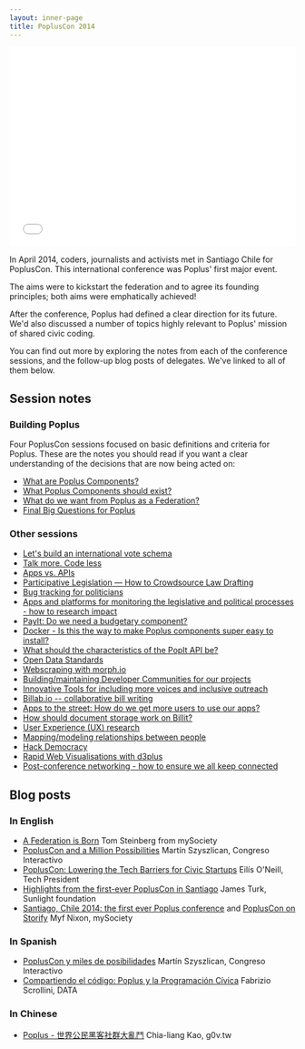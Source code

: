 ```yaml
---
layout: inner-page
title: PoplusCon 2014
---
```


<iframe src="//player.vimeo.com/video/95069822" width="100%" height="350" frameborder="0" webkitallowfullscreen mozallowfullscreen allowfullscreen></iframe>

<p class="intro">In April 2014, coders, journalists and activists met in Santiago Chile for PoplusCon. This international conference was Poplus' first major event. </p>

<p class="intro">The aims were to kickstart the federation and to agree its founding principles; both aims were emphatically achieved! </p>

<p class="intro">After the conference, Poplus had defined a clear direction for its future. We'd also discussed a number of topics highly relevant to Poplus' mission of shared civic coding.</p>

<p class="intro">You can find out more by exploring the notes from each of the conference sessions, and the follow-up blog posts of delegates. We've linked to all of them below.</p>

<h2>Session notes</h2>
<h3>Building Poplus</h3>

<p>Four PoplusCon sessions focused on basic definitions and criteria for Poplus. These are the notes you should read if you want a clear understanding of the decisions that are now being acted on:</p>

<ul><li><a href="https://popluscon.hackpad.com/What-are-Poplus-components-yVemaWdWcmI">What are Poplus Components?</a></li>

<li><a href="https://popluscon.hackpad.com/What-Poplus-Components-should-exist-KlZwvmR5ycO">What Poplus Components should exist?</a></li>

<li><a href="https://popluscon.hackpad.com/What-do-we-want-from-Poplus-as-a-Federation-jyIAGVGPG8P">What do we want from Poplus as a Federation?</a></li>

<li><a href="https://popluscon.hackpad.com/Final-Big-Questions-for-Poplus-6EoVyjdlalG">Final Big Questions for Poplus</a></li></ul>

<h3>Other sessions</h3>

<ul><li><a href="https://docs.google.com/a/votainteligente.cl/document/d/1bn6ROajUNvG59POS-nREQI0cDNxSmMAvRLufoEjHbAo/edit">Let's build an international vote schema</a></li>

<li><a href="https://popluscon.hackpad.com/Talk-more.-Code-less-Grey-room-session-1-Tuesday-E9gAXcBOxWO">Talk more. Code less</a></li>

<li><a href="https://popluscon.hackpad.com/Apps-vs.-API-Green-Room-Session-1-lpovmuQzPh4">Apps vs. APIs</a></li>

<li><a href="https://popluscon.hackpad.com/Participative-Legislation-How-to-Crowdsource-Law-Drafting-fIYfLSz34ri">Participative Legislation — How to Crowdsource Law Drafting</a></li>

<li><a href="https://popluscon.hackpad.com/1200-grey-room-Bug-tracking-for-politiciansbillsetc.-uL4Kz6Zmqsl">Bug tracking for politicians</a></li>

<li><a href="https://popluscon.hackpad.com/How-do-we-research-and-assess-success-of-sitesplatforms-in-our-sector-Green-Room-Session-2-sA7bckIL9Go">Apps and platforms for monitoring the legislative and political processes - how to research impact</a></li>

<li><a href="https://popluscon.hackpad.com/PayIt-Do-we-need-a-budgetary-component-USNO15lt57z">PayIt: Do we need a budgetary component?</a></li>

<li><a href="https://popluscon.hackpad.com/Docker-easy-to-install-components-IBqLqc3bZla">Docker - Is this the way to make Poplus components super easy to install?</a></li>

<li><a href="http://hackfoldr.org/poplusconf/hMgGWMQcYWJ">What should the characteristics of the PopIt API be?</a></li>

<li><a href="https://popluscon.hackpad.com/Open-Data-Standards-lnsndBJuB4P">Open Data Standards</a></li>

<li><a href="https://popluscon.hackpad.com/Webscraping-with-morph.io-Grey-Room-Session-1-Wednesday-tddMwTdXjZO">Webscraping with morph.io</a></li>

<li><a href="https://popluscon.hackpad.com/Building-and-maintaining-Developer-Communities-for-our-projects.-Session-1-Day-2-in-the-Pink-Room-IFygxXAaSo5">Building/maintaining Developer Communities for our projects</a></li>

<li><a href="https://docs.google.com/document/d/149Z9ekJhmMKjC4qgCqkUzSy54icvezR0Q2d-TZkxDvI/edit">Innovative Tools for including more voices and inclusive outreach</a></li>

<li><a href="https://popluscon.hackpad.com/Billab.io-collaborative-bill-writing-Grey-Room-Session-2-Wednesday-Sqx7RHl8l5C">Billab.io -- collaborative bill writing</a></li>

<li><a href="https://popluscon.hackpad.com/Apps-to-the-street-How-do-we-get-more-users-to-use-our-apps-Session-2-Day-2-in-the-Pink-Room-I3IzawWR2vo">Apps to the street: How do we get more users to use our apps?</a></li>

<li><a href="https://popluscon.hackpad.com/Getting-the-most-out-of-document-storage-fQCwM97zI6n">How should document storage work on Billit?</a></li>

<li><a href="https://popluscon.hackpad.com/User-Experience-UX-research-Session-3-Grey-Room-Wednesday-7aHLWZW2Ak9">User Experience (UX) research</a></li>

<li><a href="https://popluscon.hackpad.com/Mappingmodeling-relationships-between-people-2n0MfHg5SyB">Mapping/modeling relationships between people</a></li>

<li><a href="https://popluscon.hackpad.com/Hack-Democracy-GQu257potjb">Hack Democracy</a></li>

<li><a href="https://popluscon.hackpad.com/Rapid-Web-Visualisations-with-d3plus-Grey-Room-last-session-Wednesday-XEsMMe0y0tC">Rapid Web Visualisations with d3plus</a></li>

<li><a href="https://popluscon.hackpad.com/Post-conference-networking-session-lpN8N0UAG01">Post-conference networking - how to ensure we all keep connected</a></li></ul>

<h2>Blog posts</h2>
<h3>In English</h3>

<ul><li><a href="http://www.mysociety.org/2014/05/09/a-federation-is-born/">A Federation is Born</a> Tom Steinberg from mySociety</li>

<li><a href="http://www.congresointeractivo.org/popluscon-and-a-millon-possibilities/">PoplusCon and a Million Possibilities</a> Martín Szyszlican, Congreso Interactivo</li>

<li><a href="http://techpresident.com/news/wegov/24982/popluscon-lowering-tech-barriers-civic-startups">PoplusCon: Lowering the Tech Barriers for Civic Startups</a> Eilís O'Neill, Tech President</li>

<li><a href="http://sunlightfoundation.com/blog/2014/05/12/highlights-from-the-first-ever-popluscon-in-santiago/">Highlights from the first-ever PoplusCon in Santiago</a> James Turk, Sunlight foundation</li>

<li><a href="https://www.mysociety.org/2014/05/08/santiago-chile-2014-the-first-poplus-conference/">Santiago, Chile 2014: the first ever Poplus conference</a> and <a href="https://storify.com/myf/the-first-poplus-conference-in-santiago/">PoplusCon on Storify</a> Myf Nixon, mySociety</li></ul>

<h3>In Spanish</h3>

<ul><li><a href="http://www.congresointeractivo.org/latamlab-semana-2-popluscon-y-miles-de-posibilidades/">PoplusCon y miles de posibilidades</a> Martín Szyszlican, Congreso Interactivo</li>

<li><a href="http://www.abrelatam.org/compartiendo-el-codigo-poplus-y-la-programacion-civica/">Compartiendo el código: Poplus y la Programación Cívica</a> Fabrizio Scrollini, DATA</li></ul>

<h3>In Chinese</h3>

<ul><li><a href="http://blog.clkao.org/post/197828/poplus-global-civic-hacking-community">Poplus - 世界公民黑客社群大亂鬥</a> Chia-liang Kao, g0v.tw</li></ul>
